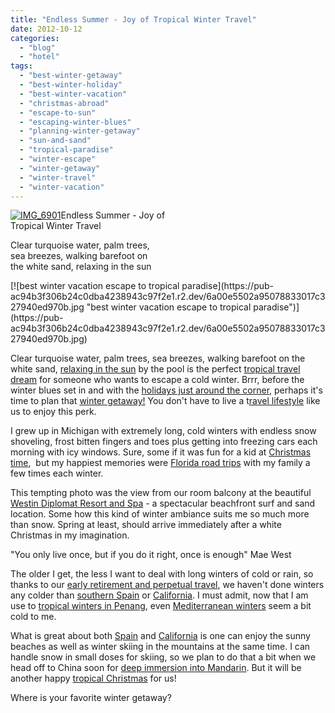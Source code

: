 ```yaml
---
title: "Endless Summer - Joy of Tropical Winter Travel"
date: 2012-10-12
categories: 
  - "blog"
  - "hotel"
tags: 
  - "best-winter-getaway"
  - "best-winter-holiday"
  - "best-winter-vacation"
  - "christmas-abroad"
  - "escape-to-sun"
  - "escaping-winter-blues"
  - "planning-winter-getaway"
  - "sun-and-sand"
  - "tropical-paradise"
  - "winter-escape"
  - "winter-getaway"
  - "winter-travel"
  - "winter-vacation"
---
```


[![IMG_6901](https://pub-ac94b3f306b24c0dba4238943c97f2e1.r2.dev/6a00e5502a95078833017ee41d0b9a970d.jpg "IMG_6901")](https://pub-ac94b3f306b24c0dba4238943c97f2e1.r2.dev/6a00e5502a95078833017ee41d0b9a970d.jpg)Endless Summer - Joy of  
Tropical Winter Travel  
  
Clear turquoise water, palm trees,  
sea breezes, walking barefoot on  
the white sand, relaxing in the sun

<!--more--> [![best winter vacation escape to tropical paradise](https://pub-ac94b3f306b24c0dba4238943c97f2e1.r2.dev/6a00e5502a95078833017c327940ed970b.jpg "best winter vacation escape to tropical paradise")](https://pub-ac94b3f306b24c0dba4238943c97f2e1.r2.dev/6a00e5502a95078833017c327940ed970b.jpg)  
  
Clear turquoise water, palm trees, sea breezes, walking barefoot on the white sand, [relaxing in the sun](http://soultravelers3new.local/2012/07/sun-for-its-health-benefits-.html "sun health benefits") by the pool is the perfect [tropical travel dream](http://soultravelers3new.local/2011/11/florida-family-vacation-fun.html "tropcial travel dream Florida vacation") for someone who wants to escape a cold winter. Brrr, before the winter blues set in and with the [holidays just around the corner](http://soultravelers3new.local/2011/12/christmas-holiday-travel-ideas-for-family-getaways.html "christmas holiday getaway vacation ideas"), perhaps it's time to plan that [winter getaway!](http://soultravelers3new.local/2012/01/florida-sun-winter-getaway.html "winter getaway florida") You don't have to live a t[ravel lifestyle](http://soultravelers3new.local/2011/07/what-our-nomadic-travel-lifestyle-looks-like-family-fun.html "travel lifestyle") like us to enjoy this perk.  
  
I grew up in Michigan with extremely long, cold winters with endless snow shoveling, frost bitten fingers and toes plus getting into freezing cars each morning with icy windows. Sure, some if it was fun for a kid at [Christmas time](http://soultravelers3new.local/2009/12/how-to-enjoy-family-travel-abroad-at-christmas-digital-nomad-4hww-extended-travel-holidays.html "christmas abroad tips"),  but my happiest memories were [Florida road trips](http://soultravelers3new.local/2011/10/florida-road-trip-sun-fun-family-vacation.html "Florida road trip") with my family a few times each winter.  
  
This tempting photo was the view from our room balcony at the beautiful  [Westin Diplomat Resort and Spa](http://www.diplomatresort.com/ "westin diplomat resort and spa") - a spectacular beachfront surf and sand location. Some how this kind of winter ambiance suits me so much more than snow. Spring at least, should arrive immediately after a white Christmas in my imagination.  
  
  
"You only live once, but if you do it right, once is enough" Mae West  
  
The older I get, the less I want to deal with long winters of cold or rain, so thanks to our [early retirement and perpetual travel](http://soultravelers3new.local/2010/06/early-retirement-perpetual-travel-radical-early-retirement-with-kids-rtw-family-travel-multiyear.html "early retirement and perpetual travel"), we haven't done winters any colder than [southern Spain](http://soultravelers3new.local/2009/11/lifestyle-design-a-winter-in-spain-extendedtravel-digitalnomad-miniretirement-4hww-travel.html "southern spain") or [California](http://soultravelers3new.local/2012/08/top-10-california-destinations.html "California"). I must admit, now that I am use to [tropical winters in Penang](http://soultravelers3new.local/2011/01/tropical-winter-home-in-penang-malaysia-location-indenpendent-digital-nomad-long-term-travel-tips-.html "tropical winters in Penang"), even [Mediterranean winters](http://en.wikipedia.org/wiki/Mediterranean_climate "mediterranean winters") seem a bit cold to me.  
  
What is great about both [Spain](http://soultravelers3new.local/2011/05/best-southern-spain-holiday.html "southern spain holiday or vacation") and [California](http://soultravelers3new.local/2012/02/beautiful-capitola-californias-oldest-beach.html "california beach") is one can enjoy the sunny beaches as well as winter skiing in the mountains at the same time. I can handle snow in small doses for skiing, so we plan to do that a bit when we head off to China soon for [deep immersion into Mandarin](http://soultravelers3new.local/2012/07/learning-mandarin-in-asia-the-economist-and-wall-street-journal-discuss-.html "learning mandarin in Asia"). But it will be another happy [tropical Christmas](http://soultravelers3new.local/2010/12/tropical-christmas-abroad-in-asia.html "tropical Christmas in Asia") for us!  
  
Where is your favorite winter getaway?
